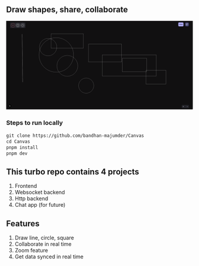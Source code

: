 ## Draw shapes, share, collaborate

![demo image](image.png)

### Steps to run locally

```
git clone https://github.com/bandhan-majumder/Canvas
cd Canvas
pnpm install
pnpm dev
```

## This turbo repo contains 4 projects
1. Frontend
2. Websocket backend
3. Http backend
4. Chat app (for future)

## Features
1. Draw line, circle, square
2. Collaborate in real time
3. Zoom feature
4. Get data synced in real time